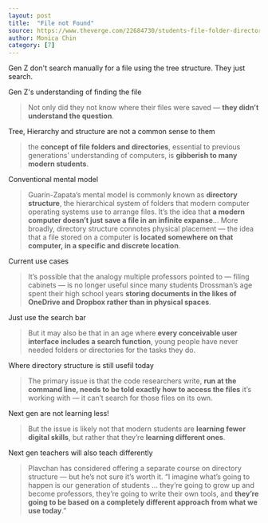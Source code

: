 ```yaml
---
layout: post
title:  "File not Found"
source: https://www.theverge.com/22684730/students-file-folder-directory-structure-education-gen-z
author: Monica Chin
category: [7]
---
```


Gen Z don't search manually for a file using the tree structure. They just search.

Gen Z's understanding of finding the file

> Not only did they not know where their files were saved — **they didn’t understand the question**.

Tree, Hierarchy and structure are not a common sense to them

> the **concept of file folders and directories**, essential to previous generations’ understanding of computers, is **gibberish to many modern students**.

Conventional mental model

> Guarín-Zapata’s mental model is commonly known as **directory structure**, the hierarchical system of folders that modern computer operating systems use to arrange files. It’s the idea that **a modern computer doesn’t just save a file in an infinite expanse**... More broadly, directory structure connotes physical placement — the idea that a file stored on a computer is **located somewhere on that computer, in a specific and discrete location**.

Current use cases

> It’s possible that the analogy multiple professors pointed to — filing cabinets — is no longer useful since many students Drossman’s age spent their high school years **storing documents in the likes of OneDrive and Dropbox rather than in physical spaces**.

Just use the search bar

> But it may also be that in an age where **every conceivable user interface includes a search function**, young people have never needed folders or directories for the tasks they do.

Where directory structure is still usefil today

> The primary issue is that the code researchers write, **run at the command line, needs to be told exactly how to access the files** it’s working with — it can’t search for those files on its own.

Next gen are not learning less!

> But the issue is likely not that modern students are **learning fewer digital skills**, but rather that they’re **learning different ones**.

Next gen teachers will also teach differently

> Plavchan has considered offering a separate course on directory structure — but he’s not sure it’s worth it. “I imagine what’s going to happen is our generation of students ... they’re going to grow up and become professors, they’re going to write their own tools, and **they’re going to be based on a completely different approach from what we use today**.”
